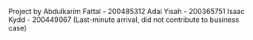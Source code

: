 Project by
Abdulkarim Fattal - 200485312 
Adai Yisah - 200365751
Isaac Kydd - 200449067 (Last-minute arrival, did not contribute to business case)
